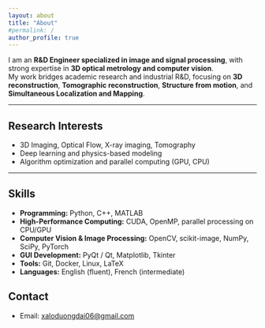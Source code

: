 ```yaml
---
layout: about
title: "About"
#permalink: /
author_profile: true
---
```


I am an **R&D Engineer specialized in image and signal processing**, with strong expertise in **3D optical metrology and computer vision**.  
My work bridges academic research and industrial R&D, focusing on **3D reconstruction**, **Tomographic reconstruction**,
 **Structure from motion**, and **Simultaneous Localization and Mapping**.

---

## Research Interests
- 3D Imaging, Optical Flow, X-ray imaging, Tomography 
- Deep learning and physics-based modeling   
- Algorithm optimization and parallel computing (GPU, CPU)

---

## Skills
- **Programming:** Python, C++, MATLAB  
- **High-Performance Computing:** CUDA, OpenMP, parallel processing on CPU/GPU  
- **Computer Vision & Image Processing:** OpenCV, scikit-image, NumPy, SciPy, PyTorch  
- **GUI Development:** PyQt / Qt, Matplotlib, Tkinter  
- **Tools:** Git, Docker, Linux, LaTeX  
- **Languages:** English (fluent), French (intermediate)

 ## Contact 
 - Email: xaloduongdai06@gmail.com
 
